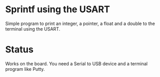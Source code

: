 # Sprintf using the USART

Simple program to print an integer, a pointer, a float and a double to the terminal using the USART.

# Status

Works on the board. You need a Serial to USB device and a terminal program like Putty.
